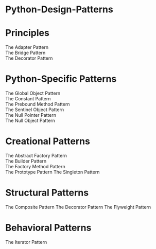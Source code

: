 # Python-Design-Patterns

# Principles 
The Adapter Pattern<br>
The Bridge Pattern<br>
The Decorator Pattern<br>

# Python-Specific Patterns
The Global Object Pattern<br>
The Constant Pattern<br>
The Prebound Method Pattern<br>
The Sentinel Object Pattern<br>
The Null Pointer Pattern<br>
The Null Object Pattern<br>

# Creational Patterns
The Abstract Factory Pattern<br>
The Builder Pattern<br>
The Factory Method Pattern<br>
The Prototype Pattern
The Singleton Pattern

# Structural Patterns
The Composite Pattern
The Decorator Pattern
The Flyweight Pattern

# Behavioral Patterns
The Iterator Pattern